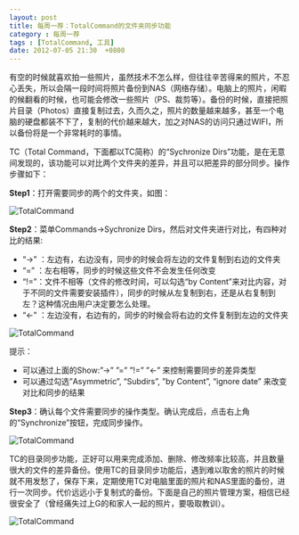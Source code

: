 ```yaml
---
layout: post
title: 每周一荐：TotalCommand的文件夹同步功能
category : 每周一荐
tags : [TotalCommand, 工具]
date: 2012-07-05 21:30  +0800
---
```


有空的时候就喜欢拍一些照片，虽然技术不怎么样，但往往辛苦得来的照片，不忍心丢失，所以会隔一段时间将照片备份到NAS（网络存储）。电脑上的照片，闲暇的候翻看的时候，也可能会修改一些照片（PS、裁剪等）。备份的时候，直接把照片目录（Photos）直接复制过去，久而久之，照片的数量越来越多，甚至一个电脑的硬盘都装不下了，复制的代价越来越大，加之对NAS的访问只通过WIFI，所以备份将是一个非常耗时的事情。

TC（Total Command，下面都以TC简称）的“Sychronize Dirs”功能，是在无意间发现的，该功能可以对比两个文件夹的差异，并且可以把差异的部分同步。操作步骤如下：

**Step1**：打开需要同步的两个的文件夹，如图：

![TotalCommand](/images/2012-07-05-1.jpg)

**Step2**：菜单Commands->Sychronize Dirs，然后对文件夹进行对比，有四种对比的结果:

* “->” ：左边有，右边没有，同步的时候会将左边的文件复制到右边的文件夹  
* “=” ：左右相等，同步的时候这些文件不会发生任何改变  
* “!=”：文件不相等（文件的修改时间，可以勾选“by Content”来对比内容，对于不同的文件需要安装插件），同步的时候从左复制到右，还是从右复制到左？这种情况由用户决定要怎么处理。    
* “<-” ：左边没有，右边有的，同步的时候会将右边的文件复制到左边的文件夹  

![TotalCommand](/images/2012-07-05-2.jpg)

提示：

* 可以通过上面的Show:”->”  ”=”  ”!=”  ”<-” 来控制需要同步的差异类型  
* 可以通过勾选”Asymmetric”, “Subdirs”,  ”by Content”, “ignore date” 来改变对比和同步的结果  


**Step3**：确认每个文件需要同步的操作类型。确认完成后，点击右上角的“Synchronize”按钮，完成同步操作。

![TotalCommand](/images/2012-07-05-3.jpg)

TC的目录同步功能，正好可以用来完成添加、删除、修改频率比较高，并且数量很大的文件的差异备份。使用TC的目录同步功能后，遇到难以取舍的照片的时候就不用发愁了，保存下来，定期使用TC对电脑里面的照片和NAS里面的备份，进行一次同步。代价远远小于复制式的备份。下面是自己的照片管理方案，相信已经很安全了（曾经痛失过上G的和家人一起的照片，要吸取教训）。

![TotalCommand](/images/2012-07-05-4.jpg)

